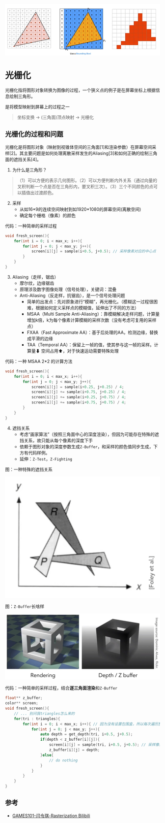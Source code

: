 <img src='../img/rasterization-0.png'>

# 光栅化

光栅化指将图形对象转换为图像的过程，一个狭义点的例子是在屏幕坐标上根据信息绘制三角形。

是将模型映射到屏幕上的过程之一
> 坐标变换 -> (三角面)顶点映射 -> 光栅化


## 光栅化的过程和问题

光栅化是将图形对象（映射到视锥体空间的三角面[1]和渲染参数）在屏幕空间采样[2]。其主要问题是如何处理离散采样发生的Aliasing[3]和如何正确的绘制三角面的遮挡关系[4]。


1. 为什么是三角形？
> （1）可以方便的表示几何图形。（2）可以方便判断内外关系（通过向量的叉积判断一个点是否在三角形内，要叉积三次）。（3）三个不同颜色的点可以插值出过渡颜色。

2. 采样
    - 从如16\*9的连续空间映射到如1920\*1080的屏幕空间(离散空间)
    - 确定每个栅格（像素）的颜色

代码：一种简单的采样过程
```cpp
void fresh_screen(){
    for(int i = 0; i < max_x; i++){
        for(int j = 0; j < max_y; j++){
            screen[i][j] = sample(i+0.5, j+0.5); // 采样像素对应的中心点
        }
    }
}
```

3. Aliasing（走样，锯齿）
    - 摩尔纹，边缘锯齿
    - 原理涉及数字图像处理（信号处理），关键词：混叠
    - Anti-Aliasing（反走样，抗锯齿），是一个信号处理问题
        - 简单的出发点：先对原象进行“模糊”，再光栅化。（模糊这一过程很困难，根据如何定义采样点的模糊值，延伸出了不同的方法）
        - MSAA（Multi Sample Anti-Aliasing）：靠模糊解决走样问题，计算量增加k倍，k为每个像素计算模糊的采样次数（没有考虑可复用的采样点）
        - FXAA（Fast Approximate AA）：基于后处理的AA，检测边缘，替换成平滑的边缘
        - TAA（Temporal AA）：保留上一帧的值，使其参与这一帧的采样。计算量⬇ 空间占用⬆，对于快速运动需要特殊处理

代码：一种 MSAA 2*2 的计算方法
```cpp
void fresh_screen(){
    for(int i = 0; i < max_x; i++){
        for(int j = 0; j < max_y; j++){
            screen[i][j] = sample(i+0.25, j+0.25) / 4;
            screen[i][j] += sample(i+0.75, j+0.25) / 4;
            screen[i][j] += sample(i+0.25, j+0.75) / 4;
            screen[i][j] += sample(i+0.75, j+0.75) / 4;
        }
    }
}
```

4. 遮挡关系
    - 考虑“画家算法”（按照三角面中心的深度渲染），但因为可能存在特殊的遮挡关系，故只能从每个像素的深度下手
    - 依赖于图形对象的深度参数生成`Z-Buffer`，和采样的颜色值同步生成，下方有代码样例。
    - 延伸：`Z-Test`，`Z-Fighting`

图：一种特殊的遮挡关系

<img src='../img/rasterization-1.png'>

图：`Z-Buffer`长啥样

<img src='../img/rasterization-2.png'>

代码：一种简单的采样过程，结合**逐三角面渲染**和`Z-Buffer`
```cpp
float** z_buffer;
color** screen;
void fresh_screen(){
    // ... 别问我triangles怎么来的
    for(tri : triangles){ 
        for(int i = 0; i < max_x; i++){ // 因为没有设置包围盒，所以每次遍历整个屏幕
            for(int j = 0; j < max_y; j++){
                auto depth = get_depth(tri, i+0.5, j+0.5);
                if(depth < z_buffer[i][j]){
                    screen[i][j] = sample(tri, i+0.5, j+0.5); // 采样像素对应的中心点
                    z_buffer[i][j] = depth;
                }else{
                    // do nothing
                }
            }
        }
    }
}
```


## 参考
- [GAMES101-闫令琪-Rasterization Bilibili](https://www.bilibili.com/video/BV1X7411F744?p=5)

